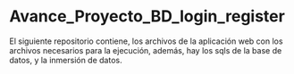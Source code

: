 # Avance_Proyecto_BD_login_register
El siguiente repositorio contiene, los archivos de la aplicación web con los archivos necesarios para la ejecución, además, hay los sqls de la base de datos, y la inmersión de datos.
